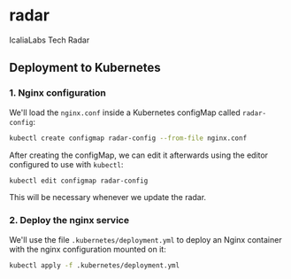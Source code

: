 # radar
IcaliaLabs Tech Radar


## Deployment to Kubernetes

### 1. Nginx configuration

We'll load the `nginx.conf` inside a Kubernetes configMap called `radar-config`:

```bash
kubectl create configmap radar-config --from-file nginx.conf
```

After creating the configMap, we can edit it afterwards using the editor
configured to use with `kubectl`:

```bash
kubectl edit configmap radar-config
```

This will be necessary whenever we update the radar.

### 2. Deploy the nginx service

We'll use the file `.kubernetes/deployment.yml` to deploy an Nginx container
with the nginx configuration mounted on it:

```bash
kubectl apply -f .kubernetes/deployment.yml
```